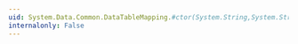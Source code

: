 ```yaml
---
uid: System.Data.Common.DataTableMapping.#ctor(System.String,System.String)
internalonly: False
---
```

